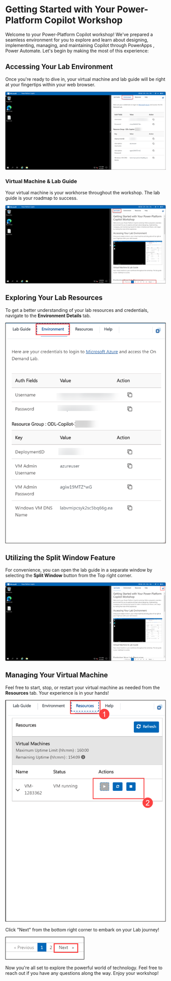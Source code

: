 # Getting Started with Your Power-Platform Copilot Workshop
 
Welcome to your Power-Platform Copilot workshop! We've prepared a seamless environment for you to explore and learn about designing, implementing, managing, and maintaining Copilot through PowerApps , Power Automate. Let's begin by making the most of this experience:
 
## Accessing Your Lab Environment
 
Once you're ready to dive in, your virtual machine and lab guide will be right at your fingertips within your web browser.
 
   ![screenshot of the prompt ](../Media/mainpgg.png) 

### Virtual Machine & Lab Guide
 
Your virtual machine is your workhorse throughout the workshop. The lab guide is your roadmap to success.

   ![screenshot of the prompt ](../Media/maingg.png)  
 
## Exploring Your Lab Resources
 
To get a better understanding of your lab resources and credentials, navigate to the **Environment Details** tab.
 
   ![screenshot of the prompt ](../Media/env.png)  
 
## Utilizing the Split Window Feature
 
For convenience, you can open the lab guide in a separate window by selecting the **Split Window** button from the Top right corner.
 
   ![screenshot of the prompt ](../Media/main2.png) 
 
## Managing Your Virtual Machine
 
Feel free to start, stop, or restart your virtual machine as needed from the **Resources** tab. Your experience is in your hands!
 
   ![screenshot of the prompt ](../Media/vmrunning.png) 

Click "Next" from the bottom right corner to embark on your Lab journey!
 
   ![Start Your Azure Journey](../Media/sc900-image(3).png)
 
Now you're all set to explore the powerful world of technology. Feel free to reach out if you have any questions along the way. Enjoy your workshop!

